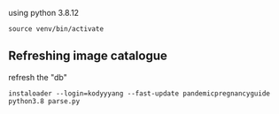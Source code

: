 using python 3.8.12

`source venv/bin/activate`

## Refreshing image catalogue
refresh the "db"
```
instaloader --login=kodyyyang --fast-update pandemicpregnancyguide
python3.8 parse.py
```
